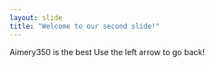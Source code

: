 ```yaml
---
layout: slide
title: "Welcome to our second slide!"
---
```

Aimery350 is the best
Use the left arrow to go back!
